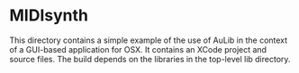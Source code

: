 MIDIsynth
===========================
This directory contains a simple example of the use of AuLib in the context of
a GUI-based application for OSX. It contains an XCode project and source files.
The build depends on the libraries in the top-level lib directory.
